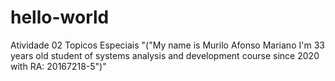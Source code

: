 # hello-world
Atividade 02
Topicos Especiais "("My name is Murilo Afonso Mariano I'm 33 years old student of systems analysis and development course since 2020 with RA: 20167218-5")"
